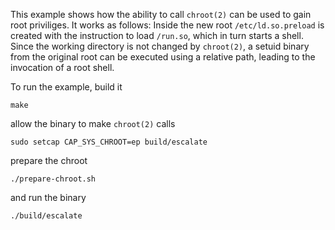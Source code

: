 This example shows how the ability to call `chroot(2)` can be used to
gain root priviliges. It works as follows: Inside the new root
`/etc/ld.so.preload` is created with the instruction to load
`/run.so`, which in turn starts a shell. Since the working directory
is not changed by `chroot(2)`, a setuid binary from the original root
can be executed using a relative path, leading to the invocation of a
root shell.

To run the example, build it
```
make
```
allow the binary to make `chroot(2)` calls
```
sudo setcap CAP_SYS_CHROOT=ep build/escalate
```
prepare the chroot
```
./prepare-chroot.sh
```
and run the binary
```
./build/escalate
```
